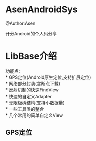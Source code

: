 # AsenAndroidSys
@Author:Asen

开分Android的个人码分享


LibBase介绍
======
功能点:<br>
    * GPS定位(Android原生定位,支持扩展定位)<br>
    * 网络部分封装(含断点下载)<br>
    * 反射机制的快速FindView<br>
    * 快速的自定义Adapter<br>
    * 无限极树结构(支持小数据量)<br>
    * 一些工具类的整合<br>
    * 几个常用的简单自定义View<br>
    
## GPS定位
    

